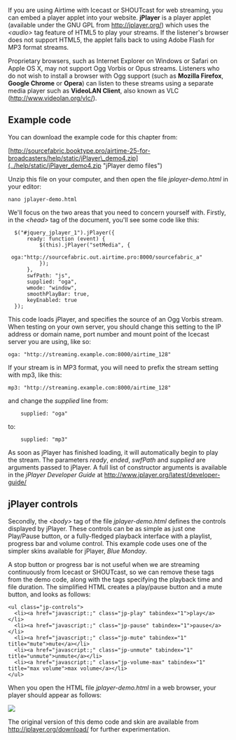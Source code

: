 If you are using Airtime with Icecast or SHOUTcast for web streaming, you can embed a player applet into your website. **jPlayer** is a player applet (available under the GNU GPL from <http://jplayer.org/>) which uses the *&lt;audio&gt;* tag feature of HTML5 to play your streams. If the listener's browser does not support HTML5, the applet falls back to using Adobe Flash for MP3 format streams.

Proprietary browsers, such as Internet Explorer on Windows or Safari on Apple OS X, may not support Ogg Vorbis or Opus streams. Listeners who do not wish to install a browser with Ogg support (such as **Mozilla Firefox**, **Google Chrome** or **Opera**) can listen to these streams using a separate media player such as **VideoLAN Client**, also known as VLC (<http://www.videolan.org/vlc/>).

Example code
------------

You can download the example code for this chapter from:

[http://sourcefabric.booktype.pro/airtime-25-for-broadcasters/help/static/jPlayer\_demo4.zip](../help/static/jPlayer_demo4.zip "jPlayer demo files")

Unzip this file on your computer, and then open the file *jplayer-demo.html* in your editor:

    nano jplayer-demo.html

We'll focus on the two areas that you need to concern yourself with. Firstly, in the *&lt;head&gt;* tag of the document, you'll see some code like this:

      $("#jquery_jplayer_1").jPlayer({ 
          ready: function (event) { 
              $(this).jPlayer("setMedia", { 
                  oga:"http://sourcefabric.out.airtime.pro:8000/sourcefabric_a" 
              }); 
          }, 
          swfPath: "js", 
          supplied: "oga", 
          wmode: "window", 
          smoothPlayBar: true, 
          keyEnabled: true 
      });

This code loads jPlayer, and specifies the source of an Ogg Vorbis stream. When testing on your own server, you should change this setting to the IP address or domain name, port number and mount point of the Icecast server you are using, like so:

    oga: "http://streaming.example.com:8000/airtime_128"

If your stream is in MP3 format, you will need to prefix the stream setting with mp3, like this:

    mp3: "http://streaming.example.com:8000/airtime_128"

and change the *supplied* line from:

        supplied: "oga"

to:

        supplied: "mp3"

As soon as jPlayer has finished loading, it will automatically begin to play the stream. The parameters *ready*, *ended*, *swfPath* and *supplied* are arguments passed to jPlayer. A full list of constructor arguments is available in the *jPlayer Developer Guide* at <http://www.jplayer.org/latest/developer-guide/>

jPlayer controls
----------------

Secondly, the *&lt;body&gt;* tag of the file *jplayer-demo.html* defines the controls displayed by jPlayer. These controls can be as simple as just one Play/Pause button, or a fully-fledged playback interface with a playlist, progress bar and volume control. This example code uses one of the simpler skins available for jPlayer, *Blue Monday*.

A stop button or progress bar is not useful when we are streaming continuously from Icecast or SHOUTcast, so we can remove these tags from the demo code, along with the tags specifying the playback time and file duration. The simplified HTML creates a play/pause button and a mute button, and looks as follows:

    <ul class="jp-controls"> 
      <li><a href="javascript:;" class="jp-play" tabindex="1">play</a></li> 
      <li><a href="javascript:;" class="jp-pause" tabindex="1">pause</a></li> 
      <li><a href="javascript:;" class="jp-mute" tabindex="1" title="mute">mute</a></li> 
      <li><a href="javascript:;" class="jp-unmute" tabindex="1" title="unmute">unmute</a></li> 
      <li><a href="javascript:;" class="jp-volume-max" tabindex="1" title="max volume">max volume</a></li> 
    </ul>

When you open the HTML file *jplayer-demo.html* in a web browser, your player should appear as follows:

![](static/Screenshot525-jplayer-demo_240.png)

The original version of this demo code and skin are available from <http://jplayer.org/download/> for further experimentation.

